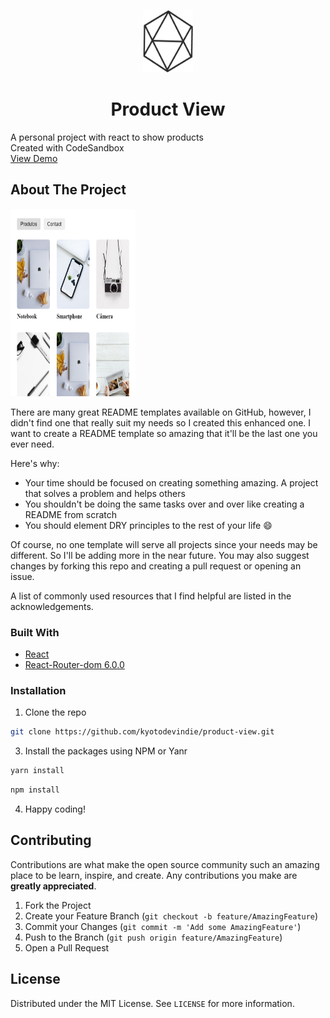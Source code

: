  <p align="center">
 <a href="https://github.com/kyotodevindie">
    <img src="readme-assets/logo.png" alt="Logo" width="80" height="100">
  </a>

  <h1 align="center">Product View</h1>

  <p>
    A personal project with react to show products
    <br />
    Created with CodeSandbox
    <br />
    <a href="#">View Demo</a>
  </p>
</p>

<!-- ABOUT THE PROJECT -->

## About The Project

<img src="readme-assets/1.png" alt="print 1" width="200" height="300">

There are many great README templates available on GitHub, however, I didn't find one that really suit my needs so I created this enhanced one. I want to create a README template so amazing that it'll be the last one you ever need.

Here's why:

- Your time should be focused on creating something amazing. A project that solves a problem and helps others
- You shouldn't be doing the same tasks over and over like creating a README from scratch
- You should element DRY principles to the rest of your life :smile:

Of course, no one template will serve all projects since your needs may be different. So I'll be adding more in the near future. You may also suggest changes by forking this repo and creating a pull request or opening an issue.

A list of commonly used resources that I find helpful are listed in the acknowledgements.

### Built With

- [React](https://pt-br.reactjs.org/)
- [React-Router-dom 6.0.0 ](https://reactrouter.com/web/guides/quick-start)

### Installation

1. Clone the repo

```sh
git clone https://github.com/kyotodevindie/product-view.git
```

3. Install the packages using NPM or Yanr

```sh
yarn install
```

```sh
npm install
```

4. Happy coding!

<!-- CONTRIBUTING -->

## Contributing

Contributions are what make the open source community such an amazing place to be learn, inspire, and create. Any contributions you make are **greatly appreciated**.

1. Fork the Project
2. Create your Feature Branch (`git checkout -b feature/AmazingFeature`)
3. Commit your Changes (`git commit -m 'Add some AmazingFeature'`)
4. Push to the Branch (`git push origin feature/AmazingFeature`)
5. Open a Pull Request

<!-- LICENSE -->

## License

Distributed under the MIT License. See `LICENSE` for more information.
